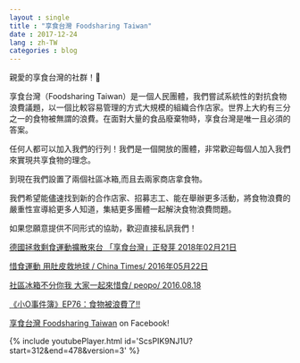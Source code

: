 ```yaml
---
layout : single
title : "享食台灣 Foodsharing Taiwan"
date : 2017-12-24
lang : zh-TW
categories : blog
---
```



親愛的享食台灣的社群！🍑

享食台灣（Foodsharing Taiwan）是一個人民團體，我們嘗試系統性的對抗食物浪費議題，以一個比較容易管理的方式大規模的組織合作店家。世界上大約有三分之一的食物被無謂的浪費。在面對大量的食品廢棄物時，享食台灣是唯一且必須的答案。

任何人都可以加入我們的行列！我們是一個開放的團體，非常歡迎每個人加入我們來實現共享食物的理念。

到現在我們設置了兩個社區冰箱,而且去兩家商店拿食物。

我們希望能儘速找到新的合作店家、招募志工、能在舉辦更多活動，將食物浪費的嚴重性宣導給更多人知道，集結更多團體一起解決食物浪費問題。

如果您願意提供不同形式的協助，歡迎直接私訊我們！

[德國拯救剩食運動擴散來台 「享食台灣」正發芽 2018年02月21日](https://e-info.org.tw/node/209979)

[ 惜食運動 用肚皮救地球 / China Times/ 2016年05月22日](http://www.chinatimes.com/newspapers/20160522000308-260114)

[社區冰箱不分你我 大家一起來惜食/ peopo/ 2016.08.18](https://www.peopo.org/news/317337)

[《小O事件簿》EP76：食物被浪費了!!](https://www.youtube.com/watch?v=UYdom22VnFI&t=850s)



[享食台灣 Foodsharing Taiwan](https://www.facebook.com/foodsharingtaiwan) on Facebook!

{% include youtubePlayer.html id='ScsPIK9NJ1U?start=312&end=478&version=3' %}





